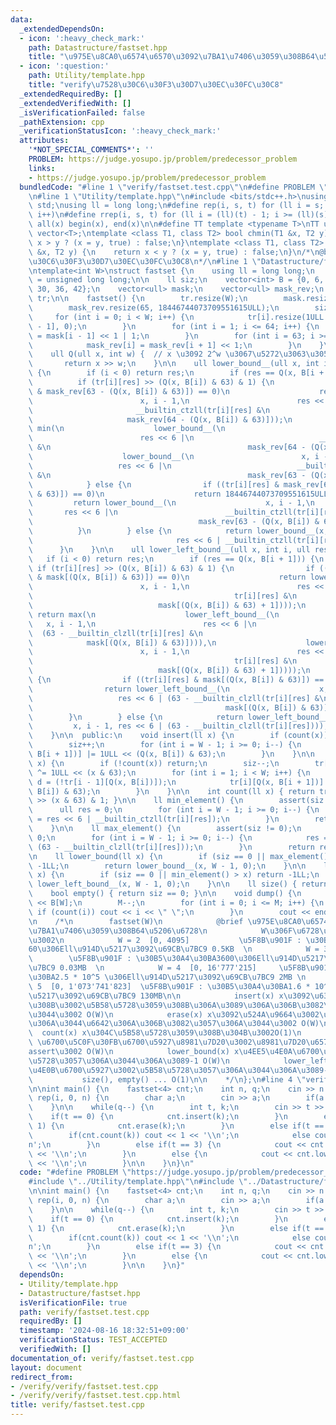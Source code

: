 ```yaml
---
data:
  _extendedDependsOn:
  - icon: ':heavy_check_mark:'
    path: Datastructure/fastset.hpp
    title: "\u975E\u8CA0\u6574\u6570\u3092\u7BA1\u7406\u3059\u308B64\u5206\u6728"
  - icon: ':question:'
    path: Utility/template.hpp
    title: "verify\u7528\u30C6\u30F3\u30D7\u30EC\u30FC\u30C8"
  _extendedRequiredBy: []
  _extendedVerifiedWith: []
  _isVerificationFailed: false
  _pathExtension: cpp
  _verificationStatusIcon: ':heavy_check_mark:'
  attributes:
    '*NOT_SPECIAL_COMMENTS*': ''
    PROBLEM: https://judge.yosupo.jp/problem/predecessor_problem
    links:
    - https://judge.yosupo.jp/problem/predecessor_problem
  bundledCode: "#line 1 \"verify/fastset.test.cpp\"\n#define PROBLEM \"https://judge.yosupo.jp/problem/predecessor_problem\"\
    \n#line 1 \"Utility/template.hpp\"\n#include <bits/stdc++.h>\nusing namespace\
    \ std;\nusing ll = long long;\n#define rep(i, s, t) for (ll i = s; i < (ll)(t);\
    \ i++)\n#define rrep(i, s, t) for (ll i = (ll)(t) - 1; i >= (ll)(s); i--)\n#define\
    \ all(x) begin(x), end(x)\n\n#define TT template <typename T>\nTT using vec =\
    \ vector<T>;\ntemplate <class T1, class T2> bool chmin(T1 &x, T2 y) {\n    return\
    \ x > y ? (x = y, true) : false;\n}\ntemplate <class T1, class T2> bool chmax(T1\
    \ &x, T2 y) {\n    return x < y ? (x = y, true) : false;\n}\n/*\n@brief verify\u7528\
    \u30C6\u30F3\u30D7\u30EC\u30FC\u30C8\n*/\n#line 1 \"Datastructure/fastset.hpp\"\
    \ntemplate<int W>\nstruct fastset {\n    using ll = long long;\n    using ull\
    \ = unsigned long long;\n\n    ll siz;\n    vector<int> B = {0, 6, 12, 18, 24,\
    \ 30, 36, 42};\n    vector<ull> mask;\n    vector<ull> mask_rev;\n    vector<vector<ull>>\
    \ tr;\n\n    fastset() {\n        tr.resize(W);\n        mask.resize(65, 0);\n\
    \        mask_rev.resize(65, 18446744073709551615ULL);\n        siz = 0;\n   \
    \     for (int i = 0; i < W; i++) {\n            tr[i].resize(1ULL << B[W - i\
    \ - 1], 0);\n        }\n        for (int i = 1; i <= 64; i++) {\n            mask[i]\
    \ = mask[i - 1] << 1 | 1;\n        }\n        for (int i = 63; i >= 0; i--) {\n\
    \            mask_rev[i] = mask_rev[i + 1] << 1;\n        }\n    }\n\n  private:\n\
    \    ull Q(ull x, int w) {  // x \u3092 2^w \u3067\u5272\u3063\u305F\u5546\n \
    \       return x >> w;\n    }\n\n    ull lower_bound__(ull x, int i, ull res)\
    \ {\n        if (i < 0) return res;\n        if (res == Q(x, B[i + 1])) {\n  \
    \          if (tr[i][res] >> (Q(x, B[i]) & 63) & 1) {\n                if ((tr[i][res]\
    \ & mask_rev[63 - (Q(x, B[i]) & 63)]) == 0)\n                    return lower_bound__(\n\
    \                        x, i - 1,\n                        res << 6 |\n     \
    \                       __builtin_ctzll(tr[i][res] &\n                       \
    \                     mask_rev[64 - (Q(x, B[i]) & 63)]));\n                return\
    \ min(\n                    lower_bound__(\n                        x, i - 1,\n\
    \                        res << 6 |\n                            __builtin_ctzll(tr[i][res]\
    \ &\n                                            mask_rev[64 - (Q(x, B[i]) & 63)])),\n\
    \                    lower_bound__(\n                        x, i - 1,\n     \
    \                   res << 6 |\n                            __builtin_ctzll(tr[i][res]\
    \ &\n                                            mask_rev[63 - (Q(x, B[i]) & 63)])));\n\
    \            } else {\n                if ((tr[i][res] & mask_rev[63 - (Q(x, B[i])\
    \ & 63)]) == 0)\n                    return 18446744073709551615ULL;\n       \
    \         return lower_bound__(\n                    x, i - 1,\n             \
    \       res << 6 |\n                        __builtin_ctzll(tr[i][res] &\n   \
    \                                     mask_rev[63 - (Q(x, B[i]) & 63)]));\n  \
    \          }\n        } else {\n            return lower_bound__(x, i - 1,\n \
    \                                res << 6 | __builtin_ctzll(tr[i][res]));\n  \
    \      }\n    }\n\n    ull lower_left_bound__(ull x, int i, ull res) {\n     \
    \   if (i < 0) return res;\n        if (res == Q(x, B[i + 1])) {\n           \
    \ if (tr[i][res] >> (Q(x, B[i]) & 63) & 1) {\n                if ((tr[i][res]\
    \ & mask[(Q(x, B[i]) & 63)]) == 0)\n                    return lower_left_bound__(\n\
    \                        x, i - 1,\n                        res << 6 | (63 - __builtin_clzll(\n\
    \                                             tr[i][res] &\n                 \
    \                            mask[(Q(x, B[i]) & 63) + 1])));\n               \
    \ return max(\n                    lower_left_bound__(\n                     \
    \   x, i - 1,\n                        res << 6 |\n                          \
    \  (63 - __builtin_clzll(tr[i][res] &\n                                      \
    \            mask[(Q(x, B[i]) & 63)]))),\n                    lower_left_bound__(\n\
    \                        x, i - 1,\n                        res << 6 | (63 - __builtin_clzll(\n\
    \                                             tr[i][res] &\n                 \
    \                            mask[(Q(x, B[i]) & 63) + 1]))));\n            } else\
    \ {\n                if ((tr[i][res] & mask[(Q(x, B[i]) & 63)]) == 0) return 0ULL;\n\
    \                return lower_left_bound__(\n                    x, i - 1,\n \
    \                   res << 6 | (63 - __builtin_clzll(tr[i][res] &\n          \
    \                                           mask[(Q(x, B[i]) & 63)])));\n    \
    \        }\n        } else {\n            return lower_left_bound__(\n       \
    \         x, i - 1, res << 6 | (63 - __builtin_clzll(tr[i][res])));\n        }\n\
    \    }\n\n  public:\n    void insert(ll x) {\n        if (count(x)) return;\n\
    \        siz++;\n        for (int i = W - 1; i >= 0; i--) {\n            tr[i][Q(x,\
    \ B[i + 1])] |= 1ULL << (Q(x, B[i]) & 63);\n        }\n    }\n\n    void erase(ll\
    \ x) {\n        if (!count(x)) return;\n        siz--;\n        tr[0][Q(x, 6)]\
    \ ^= 1ULL << (x & 63);\n        for (int i = 1; i < W; i++) {\n            ull\
    \ d = (!tr[i - 1][Q(x, B[i])]);\n            tr[i][Q(x, B[i + 1])] ^= d << (Q(x,\
    \ B[i]) & 63);\n        }\n    }\n\n    int count(ll x) { return tr[0][Q(x, 6)]\
    \ >> (x & 63) & 1; }\n\n    ll min_element() {\n        assert(siz != 0);\n  \
    \      ull res = 0;\n        for (int i = W - 1; i >= 0; i--) {\n            res\
    \ = res << 6 | __builtin_ctzll(tr[i][res]);\n        }\n        return res;\n\
    \    }\n\n    ll max_element() {\n        assert(siz != 0);\n        ull res =\
    \ 0;\n        for (int i = W - 1; i >= 0; i--) {\n            res = res << 6 |\
    \ (63 - __builtin_clzll(tr[i][res]));\n        }\n        return res;\n    }\n\
    \n    ll lower_bound(ll x) {\n        if (siz == 0 || max_element() < x) return\
    \ -1LL;\n        return lower_bound__(x, W - 1, 0);\n    }\n\n    ll lower_left_bound(ll\
    \ x) {\n        if (siz == 0 || min_element() > x) return -1LL;\n        return\
    \ lower_left_bound__(x, W - 1, 0);\n    }\n\n    ll size() { return siz; }\n\n\
    \    bool empty() { return siz == 0; }\n\n    void dump() {\n        ll M = 1LL\
    \ << B[W];\n        M--;\n        for (int i = 0; i <= M; i++) {\n           \
    \ if (count(i)) cout << i << \" \";\n        }\n        cout << endl;\n    }\n\
    \n    /*\n        fastset(W)\n            @brief \u975E\u8CA0\u6574\u6570\u3092\
    \u7BA1\u7406\u3059\u308B64\u5206\u6728\n            W\u306F\u6728\u306E\u9AD8\u3055\
    \u3002\n            W = 2  [0, 4095]           \u5F8B\u901F : \u30B5\u30A4\u30BA\
    60\u306Ell\u914D\u5217\u3092\u69CB\u7BC9 0.5KB  \n            W = 3  [0, 262'143]\
    \        \u5F8B\u901F : \u30B5\u30A4\u30BA3600\u306Ell\u914D\u5217\u3092\u69CB\
    \u7BC9 0.03MB  \n            W = 4  [0, 16'777'215]     \u5F8B\u901F : \u30B5\u30A4\
    \u30BA2.5 * 10^5 \u306Ell\u914D\u5217\u3092\u69CB\u7BC9 2MB \n            W =\
    \ 5  [0, 1'073'741'823]  \u5F8B\u901F : \u30B5\u30A4\u30BA1.6 * 10^7 \u306Ell\u914D\
    \u5217\u3092\u69CB\u7BC9 130MB\n\n            insert(x) x\u3092\u633F\u5165\u3059\
    \u308B\u3002\u5B58\u5728\u3059\u308B\u306A\u3089\u306A\u306B\u3082\u3057\u306A\
    \u3044\u3002 O(W)\n            erase(x) x\u3092\u524A\u9664\u3002\u5B58\u5728\u3057\
    \u306A\u3044\u6642\u306A\u306B\u3082\u3057\u306A\u3044\u3002 O(W)\n          \
    \  count(x) x\u304C\u5B58\u5728\u3059\u308B\u304B\u3002O(1)\n            min_element()/max_element()\
    \ \u6700\u5C0F\u30FB\u6700\u5927\u8981\u7D20\u3002\u8981\u7D20\u65700\u306A\u3089\
    assert\u3002 O(W)\n            lower_bound(x) x\u4EE5\u4E0A\u6700\u5C0F\u3002\u5B58\
    \u5728\u3057\u306A\u3044\u306A\u3089-1 O(W)\n            lower_left_bound(x) x\u4EE5\
    \u4E0B\u6700\u5927\u3002\u5B58\u5728\u3057\u306A\u3044\u306A\u3089-1. O(W)\n \
    \           size(), empty() ... O(1)\n\n    */\n};\n#line 4 \"verify/fastset.test.cpp\"\
    \n\nint main() {\n    fastset<4> cnt;\n    int n, q;\n    cin >> n >> q;\n   \
    \ rep(i, 0, n) {\n        char a;\n        cin >> a;\n        if(a == '1') cnt.insert(i);\n\
    \    }\n\n    while(q--) {\n        int t, k;\n        cin >> t >> k;\n\n    \
    \    if(t == 0) {\n            cnt.insert(k);\n        }\n        else if(t ==\
    \ 1) {\n            cnt.erase(k);\n        }\n        else if(t == 2) {\n    \
    \        if(cnt.count(k)) cout << 1 << '\\n';\n            else cout << 0 << '\\\
    n';\n        }\n        else if(t == 3) {\n            cout << cnt.lower_bound(k)\
    \ << '\\n';\n        }\n        else {\n            cout << cnt.lower_left_bound(k)\
    \ << '\\n';\n        }\n\n    }\n}\n"
  code: "#define PROBLEM \"https://judge.yosupo.jp/problem/predecessor_problem\"\n\
    #include \"../Utility/template.hpp\"\n#include \"../Datastructure/fastset.hpp\"\
    \n\nint main() {\n    fastset<4> cnt;\n    int n, q;\n    cin >> n >> q;\n   \
    \ rep(i, 0, n) {\n        char a;\n        cin >> a;\n        if(a == '1') cnt.insert(i);\n\
    \    }\n\n    while(q--) {\n        int t, k;\n        cin >> t >> k;\n\n    \
    \    if(t == 0) {\n            cnt.insert(k);\n        }\n        else if(t ==\
    \ 1) {\n            cnt.erase(k);\n        }\n        else if(t == 2) {\n    \
    \        if(cnt.count(k)) cout << 1 << '\\n';\n            else cout << 0 << '\\\
    n';\n        }\n        else if(t == 3) {\n            cout << cnt.lower_bound(k)\
    \ << '\\n';\n        }\n        else {\n            cout << cnt.lower_left_bound(k)\
    \ << '\\n';\n        }\n\n    }\n}"
  dependsOn:
  - Utility/template.hpp
  - Datastructure/fastset.hpp
  isVerificationFile: true
  path: verify/fastset.test.cpp
  requiredBy: []
  timestamp: '2024-08-16 18:32:51+09:00'
  verificationStatus: TEST_ACCEPTED
  verifiedWith: []
documentation_of: verify/fastset.test.cpp
layout: document
redirect_from:
- /verify/verify/fastset.test.cpp
- /verify/verify/fastset.test.cpp.html
title: verify/fastset.test.cpp
---
```

